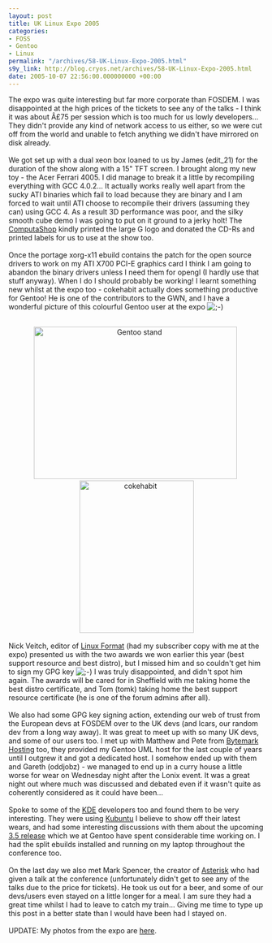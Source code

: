 ```yaml
---
layout: post
title: UK Linux Expo 2005
categories:
- FOSS
- Gentoo
- Linux
permalink: "/archives/58-UK-Linux-Expo-2005.html"
s9y_link: http://blog.cryos.net/archives/58-UK-Linux-Expo-2005.html
date: 2005-10-07 22:56:00.000000000 +00:00
---
```

The expo was quite interesting but far more corporate than FOSDEM. I was disappointed at the high prices of the tickets to see any of the talks - I think it was about Â£75 per session which is too much for us lowly developers... They didn't provide any kind of network access to us either, so we were cut off from the world and unable to fetch anything we didn't have mirrored on disk already.<br />
<br />
We got set up with a dual xeon box loaned to us by James (edit_21) for the duration of the show along with a 15" TFT screen. I brought along my new toy - the Acer Ferrari 4005. I did manage to break it a little by recompiling everything with GCC 4.0.2... It actually works really well apart from the sucky ATI binaries which fail to load because they are binary and I am forced to wait until ATI choose to recompile their drivers (assuming they can) using GCC 4. As a result 3D performance was poor, and the silky smooth cube demo I was going to put on it ground to a jerky holt! The <a href="http://www.computashop.com/">ComputaShop</a> kindly printed the large G logo and donated the CD-Rs and printed labels for us to use at the show too.<br />
<br />
Once the portage xorg-x11 ebuild contains the patch for the open source drivers to work on my ATI X700 PCI-E graphics card I think I am going to abandon the binary drivers unless I need them for opengl (I hardly use that stuff anyway). When I do I should probably be working! I learnt something new whilst at the expo too - cokehabit actually does something productive for Gentoo! He is one of the contributors to the GWN, and I have a wonderful picture of this colourful Gentoo user at the expo <img src="http://blog.cryos.net/templates/default/img/emoticons/wink.png" alt=";-)" style="display: inline; vertical-align: bottom;" class="emoticon" /><br />
<br />
<center><img src="http://blog.cryos.net/uploads/UKExpoStand.jpg" width="400" height="300" alt="Gentoo stand" />&#160;<img src="http://blog.cryos.net/uploads/cokehabit.jpg" width="225" height="300" alt="cokehabit" /></center><br />
Nick Veitch, editor of <a href="http://www.linuxformat.co.uk/">Linux Format</a> (had my subscriber copy with me at the expo) presented us with the two awards we won earlier this year (best support resource and best distro), but I missed him and so couldn't get him to sign my GPG key <img src="http://blog.cryos.net/templates/default/img/emoticons/wink.png" alt=";-)" style="display: inline; vertical-align: bottom;" class="emoticon" /> I was truly disappointed, and didn't spot him again. The awards will be cared for in Sheffield with me taking home the best distro certificate, and Tom (tomk) taking home the best support resource certificate (he is one of the forum admins after all).<br />
<br />
We also had some GPG key signing action, extending our web of trust from the European devs at FOSDEM over to the UK devs (and lcars, our random dev from a long way away). It was great to meet up with so many UK devs, and some of our users too. I met up with Matthew and Pete from <a href="http://www.bytemark.co.uk/">Bytemark Hosting</a> too, they provided my Gentoo UML host for the last couple of years until I outgrew it and got a dedicated host. I somehow ended up with them and Gareth (oddjobz) - we managed to end up in a curry house a little worse for wear on Wednesday night after the Lonix event. It was a great night out where much was discussed and debated even if it wasn't quite as coherently considered as it could have been...<br />
<br />
Spoke to some of the <a href="http://www.kde.org/">KDE</a> developers too and found them to be very interesting. They were using <a href="http://www.kubuntu.org/">Kubuntu</a> I believe to show off their latest wears, and had some interesting discussions with them about the upcoming <a href="http://www.kde.org/announcements/announce-3.5beta1.php">3.5 release</a> which we at Gentoo have spent considerable time working on. I had the split ebuilds installed and running on my laptop throughout the conference too.<br />
<br />
On the last day we also met Mark Spencer, the creator of <a href="http://www.asterisk.org/">Asterisk</a> who had given a talk at the conference (unfortunately didn't get to see any of the talks due to the price for tickets). He took us out for a beer, and some of our devs/users even stayed on a little longer for a meal. I am sure they had a great time whilst I had to leave to catch my train... Giving me time to type up this post in a better state than I would have been had I stayed on.<br />
<br />
UPDATE: My photos from the expo are <a href="http://gallery.cryos.net/UKLinuxExpo2005/">here</a>.
